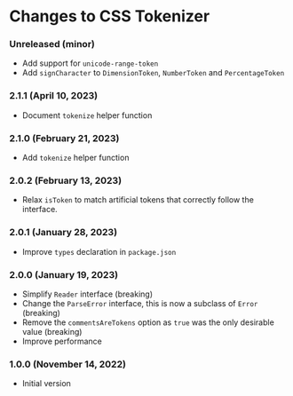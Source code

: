 # Changes to CSS Tokenizer

### Unreleased (minor)

- Add support for `unicode-range-token`
- Add `signCharacter` to `DimensionToken`, `NumberToken` and `PercentageToken`

### 2.1.1 (April 10, 2023)

- Document `tokenize` helper function

### 2.1.0 (February 21, 2023)

- Add `tokenize` helper function

### 2.0.2 (February 13, 2023)

- Relax `isToken` to match artificial tokens that correctly follow the interface.

### 2.0.1 (January 28, 2023)

- Improve `types` declaration in `package.json`

### 2.0.0 (January 19, 2023)

- Simplify `Reader` interface (breaking)
- Change the `ParseError` interface, this is now a subclass of `Error` (breaking)
- Remove the `commentsAreTokens` option as `true` was the only desirable value (breaking)
- Improve performance

### 1.0.0 (November 14, 2022)

- Initial version

